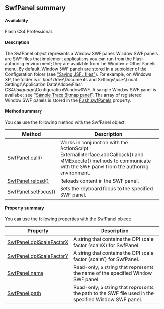 ## SwfPanel summary

#### Availability

Flash CS4 Professional.

#### Description

The SwfPanel object represents a Window SWF panel. Window SWF panels are SWF files that implement applications you can run from the Flash authoring environment; they are available from the Window > Other Panels menu. By default, Window SWF panels are stored in a subfolder of the Configuration folder (see ["Saving JSFL files"](../Introduction/Working_with_the_JavaScript_API.md#saving-jsfl-files)). For example, on Windows XP, the folder is in *boot drive*\\Documents and Settings\\*user*\\Local Settings\\Application Data\\Adobe\\Flash CS4\\*language*\\Configuration\\WindowSWF. A sample Window SWF panel is available; see ["Sample Trace Bitmap panel"](../Introduction/Sample_implementations.md#sample-trace-bitmap-panel). The array of registered Window SWF panels is stored in the [Flash.swfPanels](../Flash_object/Flash74.md) property.

#### Method summary

You can use the following method with the SwfPanel object:

| **Method** | **Description** |
| --- | --- |
| [SwfPanel.call()](../SwfPanel_object/SwfPanel.md) | Works in conjunction with the ActionScript ExternalInterface.addCallback() and MMExecute() methods to communicate with the SWF panel from the authoring environment. |
| [SwfPanel.reload()](../SwfPanel_object/SwfPanel5.md) | Reloads content in the SWF panel. |
| [SwfPanel.setFocus()](../SwfPanel_object/SwfPanel6.md) | Sets the keyboard focus to the specified SWF panel. |

#### Property summary

You can use the following properties with the SwfPanel object:

| **Property** | **Description** |
| --- | --- |
| [SwfPanel.dpiScaleFactorX](../SwfPanel_object/SwfPanel1.md) | A string that contains the DPI scale factor (scaleX) for SwfPanel. |
| [SwfPanel.dpiScaleFactorY](../SwfPanel_object/SwfPanel2.md) | A string that contains the DPI scale factor (scaleY) for SwfPanel. |
| [SwfPanel.name](../SwfPanel_object/SwfPanel3.md) | Read-only; a string that represents the name of the specified Window SWF panel. |
| [SwfPanel.path](../SwfPanel_object/SwfPanel4.md) | Read-only; a string that represents the path to the SWF file used in the specified Window SWF panel. |
